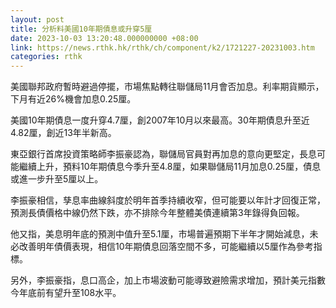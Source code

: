 ```yaml
---
layout: post
title: 分析料美國10年期債息或升穿5厘
date: 2023-10-03 13:20:48.000000000 +08:00
link: https://news.rthk.hk/rthk/ch/component/k2/1721227-20231003.htm
categories: rthk
---
```


美國聯邦政府暫時避過停擺，市場焦點轉往聯儲局11月會否加息。利率期貨顯示，下月有近26%機會加息0.25厘。

美國10年期債息一度升穿4.7厘，創2007年10月以來最高。30年期債息升至近4.82厘，創近13年半新高。

東亞銀行首席投資策略師李振豪認為，聯儲局官員對再加息的意向更堅定，長息可能繼續上升，預料10年期債息今季升至4.8厘，如果聯儲局11月加息0.25厘，債息或進一步升至5厘以上。

李振豪相信，孳息率曲線斜度於明年首季持續收窄，但可能要以年計才回復正常，預測長債價格中線仍然下跌，亦不排除今年整體美債連續第3年錄得負回報。

他又指，美息明年底的預測中值升至5.1厘，市場普遍預期下半年才開始減息，未必改善明年債價表現，相信10年期債息回落空間不多，可能繼續以5厘作為參考指標。

另外，李振豪指，息口高企，加上市場波動可能導致避險需求增加，預計美元指數今年底前有望升至108水平。
